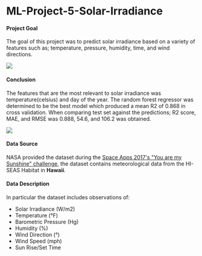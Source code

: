  # ML-Project-5-Solar-Irradiance


#### Project Goal

The goal of this project was to predict solar irradiance based on a variety of features such as; temperature, pressure, humidity, time, and wind directions.

![](Picture/whole.JPG)

#### Conclusion

The features that are the most relevant to solar irradiance was temperature(celsius) and day of the year. The random forest regressor was determined to be the best model which produced a mean R2 of 0.868 in cross validation. When comparing test set against the predictions; R2 score, MAE, and RMSE was 0.888, 54.6, and 106.2 was obtained. 

![](Picture/test.JPG)

#### Data Source

NASA provided the dataset during the [Space Apps 2017's "You are my Sunshine" challenge](https://2017.spaceappschallenge.org/challenges/earth-and-us/you-are-my-sunshine), the dataset contains meteorological data from the HI-SEAS Habitat in **Hawaii**. 
  
#### Data Description

In particular the dataset includes observations of:

* Solar Irradiance (W/m2)
* Temperature (°F)
* Barometric Pressure (Hg)
* Humidity (%)
* Wind Direction (°)
* Wind Speed (mph)
* Sun Rise/Set Time


